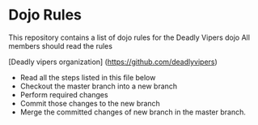 Dojo Rules
==========

This repository contains a list of dojo rules for the Deadly Vipers dojo
All members should read the rules

[Deadly vipers organization] (https://github.com/deadlyvipers)

* Read all the steps listed in this file below
* Checkout the master branch into a new branch
* Perform required changes
* Commit those changes to the new branch
* Merge the committed changes of new branch in the master branch.


